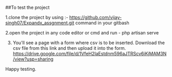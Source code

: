 ##To test the project

1.clone the project by using :- https://github.com/vijay-singh07/Expandx_assgnment.git command in your gitbash

2.open the project in any code editor or cmd and run - php artisan serve

3. You'll see a page with a form where csv is to be inserted. Download the csv file from this link and then upload it into the form.
https://drive.google.com/file/d/1VfeH2IaEstdnm596aJTRScv6iKjMAM3N/view?usp=sharing

Happy testing.
